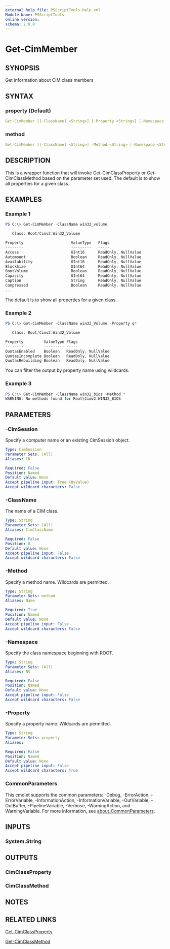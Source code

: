 ```yaml
---
external help file: PSScriptTools-help.xml
Module Name: PSScriptTools
online version:
schema: 2.0.0
---
```


# Get-CimMember

## SYNOPSIS

Get information about CIM class members

## SYNTAX

### property (Default)

```yaml
Get-CimMember [[-ClassName] <String>] [-Property <String>] [-Namespace <String>] [-CimSession <CimSession>] [<CommonParameters>]
```

### method

```yaml
Get-CimMember [[-ClassName] <String>] -Method <String> [-Namespace <String>] [-CimSession <CimSession>] [<CommonParameters>]
```

## DESCRIPTION

This is a wrapper function that will invoke Get-CimClassProperty or Get-CimClassMethod based on the parameter set used. The default is to show all properties for a given class.

## EXAMPLES

### Example 1

```powershell
PS C:\> Get-CimMember -ClassName win32_volume

   Class: Root/Cimv2:Win32_Volume

Property                     ValueType   Flags
--------                     ---------   -----
Access                       UInt16      ReadOnly, NullValue
Automount                    Boolean     ReadOnly, NullValue
Availability                 UInt16      ReadOnly, NullValue
BlockSize                    UInt64      ReadOnly, NullValue
BootVolume                   Boolean     ReadOnly, NullValue
Capacity                     UInt64      ReadOnly, NullValue
Caption                      String      ReadOnly, NullValue
Compressed                   Boolean     ReadOnly, NullValue
...
```

The default is to show all properties for a given class.

### Example 2

```powershell
PS C:\> Get-CimMember -ClassName win32_Volume -Property q*

   Class: Root/Cimv2:Win32_Volume

Property         ValueType Flags
--------         --------- -----
QuotasEnabled    Boolean   ReadOnly, NullValue
QuotasIncomplete Boolean   ReadOnly, NullValue
QuotasRebuilding Boolean   ReadOnly, NullValue
```

You can filter the output by property name using wildcards.

### Example 3

```powershell
PS C:\> Get-CimMember -ClassName win32_bios -Method *
WARNING: No methods found for Root\Cimv2:WIN32_BIOS
```

## PARAMETERS

### -CimSession
Specify a computer name or an existing CimSession object.

```yaml
Type: CimSession
Parameter Sets: (All)
Aliases: CN

Required: False
Position: Named
Default value: None
Accept pipeline input: True (ByValue)
Accept wildcard characters: False
```

### -ClassName

The name of a CIM class.

```yaml
Type: String
Parameter Sets: (All)
Aliases: CimClassName

Required: False
Position: 0
Default value: None
Accept pipeline input: False
Accept wildcard characters: False
```

### -Method
Specify a method name.
Wildcards are permitted.

```yaml
Type: String
Parameter Sets: method
Aliases: Name

Required: True
Position: Named
Default value: None
Accept pipeline input: False
Accept wildcard characters: False
```

### -Namespace
Specify the class namespace beginning with ROOT.

```yaml
Type: String
Parameter Sets: (All)
Aliases: NS

Required: False
Position: Named
Default value: None
Accept pipeline input: False
Accept wildcard characters: False
```

### -Property
Specify a property name.
Wildcards are permitted.

```yaml
Type: String
Parameter Sets: property
Aliases:

Required: False
Position: Named
Default value: None
Accept pipeline input: False
Accept wildcard characters: True
```

### CommonParameters
This cmdlet supports the common parameters: -Debug, -ErrorAction, -ErrorVariable, -InformationAction, -InformationVariable, -OutVariable, -OutBuffer, -PipelineVariable, -Verbose, -WarningAction, and -WarningVariable. For more information, see [about_CommonParameters](http://go.microsoft.com/fwlink/?LinkID=113216).

## INPUTS

### System.String

## OUTPUTS

### CimClassProperty

### CimClassMethod

## NOTES

## RELATED LINKS

[Get-CimClassProperty](Get-CimClassProperty.md)

[Get-CimClassMethod](Get-CimClassMethod.md)

